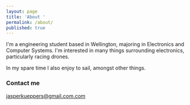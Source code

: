 ```yaml
---
layout: page
title: 'About '
permalink: /about/
published: true
---
```




I'm a engineering student based in Wellington, majoring in Electronics and Computer Systems. I'm interested in many things surrounding electronics, particularly racing drones. 

In my spare time I also enjoy to sail, amongst other things.

### Contact me

[jasperkueppers@gmail.com.com](mailto:jasperkueppers@gmail.com)
